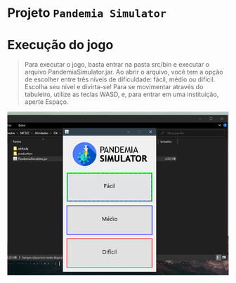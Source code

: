 # Projeto `Pandemia Simulator`

# Execução do jogo

> Para executar o jogo, basta entrar na pasta src/bin e executar o arquivo PandemiaSimulator.jar. Ao abrir o arquivo, você tem a opção de escolher entre três níveis de dificuldade:
> fácil, médio ou difícil. Escolha seu nível e divirta-se! Para se movimentar através do tabuleiro, utilize as teclas WASD, e, para entrar em uma instituição, aperte Espaço.

![Screenshot do Jogo](../assets/screenshotJogo.png)
